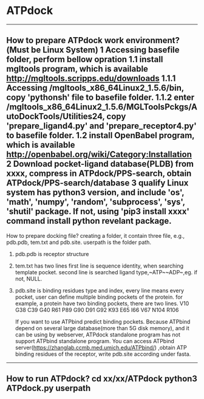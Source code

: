 # ATPdock
------------------------------------------------------------------------------------
How to prepare ATPdock work environment?(Must be Linux System)
1 Accessing basefile folder, perform bellow opration
    1.1 install mgltools program, which is available http://mgltools.scripps.edu/downloads
	    1.1.1 Accessing /mgltools_x86_64Linux2_1.5.6/bin, copy 'pythonsh' file to basefile folder.
		1.1.2 enter /mgltools_x86_64Linux2_1.5.6/MGLToolsPckgs/AutoDockTools/Utilities24, copy 'prepare_ligand4.py' and 'prepare_receptor4.py' to basefile folder.
    1.2 install OpenBabel program, which is available http://openbabel.org/wiki/Category:Installation
2 Download pocket-ligand database(PLDB) from xxxx, compress in ATPdock/PPS-search, obtain ATPdock/PPS-search/database
3 qualify Linux system has python3 version, and include 'os', 'math', 'numpy', 'random', 'subprocess', 'sys', 'shutil' package. 
  If not, using 'pip3 install xxxx' command install python revelant package.
------------------------------------------------------------------------------------
How to prepare docking file?
creating a folder, it contain three file, e.g., pdb.pdb, tem.txt and pdb.site.
userpath is the folder path.
1. pdb.pdb is receptor structure

2. tem.txt has two lines
     first line is sequence identity, when searching template pocket.
	 second line is searched ligand type,~ATP~~ADP~,eg. if not, NULL.

3. pdb.site is binding residues type and index, every line means every pocket, user can define multiple binding pockets of the protein.
	 for example, a protein have two binding pockets, there are two lines.
	 V10 G38 C39 G40 R61 P89 G90 D91 G92 K93
     E65 I66 V67 N104 R106
   
   If you want to use ATPbind predict binding pockets.
     Because ATPbind depend on several large database(more than 5G disk memory), and it can be using by webserver, ATPdock standalone program has not support ATPbind standalone program.
     You can access ATPbind server(https://zhanglab.ccmb.med.umich.edu/ATPbind/) ,obtain ATP binding residues of the receptor, write pdb.site according under fasta.
------------------------------------------------------------------------------------
How to run ATPdock?
cd xx/xx/ATPdock
python3 ATPdock.py userpath 
------------------------------------------------------------------------------------
